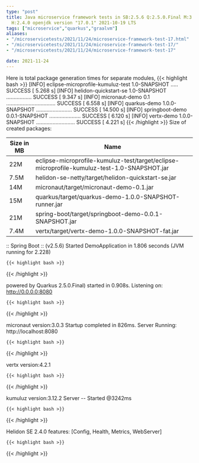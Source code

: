 ```yaml
---
type: "post"
title: Java microservice framework tests in SB:2.5.6 Q:2.5.0.Final M:3.2.0 V:4.2.1
  H:2.4.0 openjdk version "17.0.1" 2021-10-19 LTS
tags: ["microservice","quarkus","graalvm"]
aliases:
- "/microservicetests/2021/11/24/microservice-framework-test-17.html"
- "/microservicetests/2021/11/24/microservice-framework-test-17/"
- "/microservicetests/2021/11/24/microservice-framework-test-17"

date: 2021-11-24
---
```

 
Here is total package generation times for separate modules,
{{< highlight bash >}}
[INFO] eclipse-microprofile-kumuluz-test 1.0-SNAPSHOT ..... SUCCESS [  5.268 s]
[INFO] helidon-quickstart-se 1.0-SNAPSHOT ................. SUCCESS [  9.347 s]
[INFO] micronaut-demo 0.1 ................................. SUCCESS [  6.558 s]
[INFO] quarkus-demo 1.0.0-SNAPSHOT ........................ SUCCESS [ 14.500 s]
[INFO] springboot-demo 0.0.1-SNAPSHOT ..................... SUCCESS [  6.120 s]
[INFO] vertx-demo 1.0.0-SNAPSHOT .......................... SUCCESS [  4.221 s]
{{< /highlight >}}
Size of created packages:

| Size in MB |  Name |
|------------|-------|
| 22M | eclipse-microprofile-kumuluz-test/target/eclipse-microprofile-kumuluz-test-1.0-SNAPSHOT.jar |
| 7.5M | helidon-se-netty/target/helidon-quickstart-se.jar |
| 14M | micronaut/target/micronaut-demo-0.1.jar |
| 15M | quarkus/target/quarkus-demo-1.0.0-SNAPSHOT-runner.jar |
| 21M | spring-boot/target/springboot-demo-0.0.1-SNAPSHOT.jar |
| 7.4M | vertx/target/vertx-demo-1.0.0-SNAPSHOT-fat.jar |


:: Spring Boot :: (v2.5.6) Started DemoApplication in 1.806 seconds (JVM running for 2.228)

    {{< highlight bash >}}
{{< /highlight >}}

powered by Quarkus 2.5.0.Final) started in 0.908s. Listening on: http://0.0.0.0:8080

    {{< highlight bash >}}
{{< /highlight >}}

micronaut version:3.0.3 Startup completed in 826ms. Server Running: http://localhost:8080

    {{< highlight bash >}}
{{< /highlight >}}

vertx version:4.2.1

    {{< highlight bash >}}
{{< /highlight >}}

kumuluz version:3.12.2 Server -- Started @3242ms

    {{< highlight bash >}}
{{< /highlight >}}

Helidon SE 2.4.0 features: [Config, Health, Metrics, WebServer]

    {{< highlight bash >}}
{{< /highlight >}}
